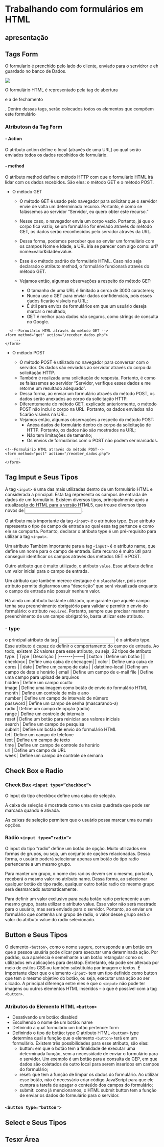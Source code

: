 # Trabalhando com formulários em HTML
## apresentação

## Tags Form
O formulario é prenchido pelo lado do cliente, enviado para o servidror e eh guardado no banco de Dados.

[![](https://mermaid.ink/img/pako:eNp9kc9Kw0AQxl9lmJOB9gVyKKj1HyiIPXhwe5hmpzaQ7IbNRCylN4-C4sVjj948Cz6UfQSnSSyxiHtYlm9-833DzgITbxljhNtAxQzOr4wDPfs369XLJ2RUiC_G0O8P4GhvvXp9-Pp4gsvg7-dRA-6qoKzCbf9hlrKThjz2Ia8yCqkvx41S38b9GKnT4zOcOeHgWKJIfU627tc8gRGHOw5t8J-lOrx1arCO3z992nW61YckNKGSoezmbepv73BALvFgWSnry98zduczDnuYc8gptfq9i41oUGacs8FYn5anVGVi0LilolSJH81dgrGEintYFZaEhynpXnKMp5SVqrJNxYeLZmX15pbf_T6jOA?type=png)](https://mermaid.live/edit#pako:eNp9kc9Kw0AQxl9lmJOB9gVyKKj1HyiIPXhwe5hmpzaQ7IbNRCylN4-C4sVjj948Cz6UfQSnSSyxiHtYlm9-833DzgITbxljhNtAxQzOr4wDPfs369XLJ2RUiC_G0O8P4GhvvXp9-Pp4gsvg7-dRA-6qoKzCbf9hlrKThjz2Ia8yCqkvx41S38b9GKnT4zOcOeHgWKJIfU627tc8gRGHOw5t8J-lOrx1arCO3z992nW61YckNKGSoezmbepv73BALvFgWSnry98zduczDnuYc8gptfq9i41oUGacs8FYn5anVGVi0LilolSJH81dgrGEintYFZaEhynpXnKMp5SVqrJNxYeLZmX15pbf_T6jOA)

O formulário HTML é representado pela tag de abertura <form> e a de fechamento </form>. Dentro dessas tags, serão colocados todos os elementos que compõem este formulário

### Atributosn da Tag Form
#### - Action
O atributo action define o local (através de uma URL) ao qual serão enviados todos os dados recolhidos do formulário.

#### - method
O atributo method define o método HTTP com que o formulário HTML irá lidar com os dados recebidos. São eles: o método GET e o método POST.

- O método GET 
    - O método GET é usado pelo navegador para solicitar que o servidor envie de volta um determinado recurso. Portanto, é como se falássemos ao servidor “Servidor, eu quero obter este recurso.”
    - Nesse caso, o navegador envia um corpo vazio. Portanto, já que o corpo fica vazio, se um formulário for enviado através do método GET, os dados serão reconhecidos pelo servidor através da URL.
    - Dessa forma, podemos perceber que ao enviar um formulário com os campos Nome e Idade, a URL iria se parecer com algo como: url?nome=valor&idade=value.
    - Esse é o método padrão do formulário HTML. Caso não seja declarado o atributo method, o formulário funcionará através do método GET.

    - Vejamos então, algumas observações a respeito do método GET:
        - O tamanho de uma URL é limitado a cerca de 3000 caracteres;
        - Nunca use o GET para enviar dados confidenciais, pois esses dados ficarão visíveis na URL;
        - É útil para envios de formulários em que um usuário deseja marcar o resultado;
        - GET é melhor para dados não seguros, como strings de consulta no Google.
     
```
  <!--Formulário HTML através do método GET -->
<form method="get" action="/receber_dados.php"> 
    ... 
</form>
```


- O método POST

    - O método POST é utilizado no navegador para conversar com o servidor. Os dados são enviados ao servidor através do corpo da solicitação HTTP.
    - Também é realizada uma solicitação de resposta. Portanto, é como se falássemos ao servidor “Servidor, verifique esses dados e me retorne um resultado adequado”.
    - Dessa forma, ao enviar um formulário através do método POST, os dados serão anexados ao corpo da solicitação HTTP.
    - Diferentemente do método GET, explicado anteriormente, o método POST não inclui o corpo na URL. Portanto, os dados enviados não ficarão visíveis na URL.
    - Vejamos então, algumas observações a respeito do método POST:
        - Anexa dados de formulário dentro do corpo da solicitação de HTTP. Portanto, os dados não são mostrados na URL;
        - Não tem limitações de tamanho;
        - Os envios de formulários com o POST não podem ser marcados.
     
```
<!--Formulário HTML através do método POST-->
<form method="post" action="/receber_dados.php">
    ...
</form>
```

## Tag Imput e Seus Tipos
A tag ```<input>``` é uma das mais utilizadas dentro de um formulário HTML e considerada a principal. Esta tag representa os campos de entrada de dados de um formulário. Existem diversos tipos, principalmente após a atualização do HTML para a versão HTML5, que trouxe diversos tipos novos de <input>.

O atributo mais importante da tag ```<input>``` é o atributos type. Esse atributo representa o tipo de campo de entrada ao qual essa tag pertence e como ele se comporta. Portanto, declarar o atributo type é um pré-requisito para utilizar a tag ```<input>```.

Um atributo Também importante para a tag ```<input>``` é o atributo name, que define um nome para o campo de entrada. Este recurso é muito útil para conseguir identificar os campos através dos métodos GET e POST.

Outro atributo que é muito utilizado, o atributo ```value```. Esse atributo define um valor inicial para o campo de entrada.

Um atributo que também merece destaque é o ```placeholder```, pois esse atributo permite digitarmos uma “descrição” que será visualizada enquanto o campo de entrada não possuir nenhum valor.

Há ainda um atributo bastante utilizado, que garante que aquele campo tenha seu preenchimento obrigatório para validar e permitir o envio do formulário: o atributo ```required```. Portanto, sempre que precisar manter o preenchimento de um campo obrigatório, basta utilizar este atributo.

### - type
o principal atributo da tag <input> é o atributo type. Esse atributo é capaz de definir o comportamento do campo de entrada. Ao todo, existem 22 valores para esse atributo, ou seja, 22 tipos de atributo type.
 | Type | Descrição |
 |-------|-----|
| button	| Define um botão	|
| checkbox |	Define uma caixa de checagem|
| color	| Define uma caixa de cores	|
| date	| Define um campo de data |
| datetime-local	| Define um campo de data e horário |
email	| Define um campo de e-mail	
file	| Define uma campo para upload de arquivos	
hidden	| Define um campo oculto	
image	| Define uma imagem como botão de envio do formulário HTML	
month	| Define um controle de mês e ano	
number	| Define um campo de intervalo de número	
password	| Define um campo de senha (mascarando-a)	
radio	| Define um campo de opção (radio)	
range	| Define um controle de intervalo	
reset	| Define um botão para reiniciar aos valores iniciais	
search	| Define um campo de pesquisa	
submit	| Define um botão de envio do formulário HTML	
tel	| Define um campo de telefone	
text	| Define um campo de texto	
time	| Define um campo de controle de horário	
url	| Define um campo de URL	
week	| Define um campo de controle de semana

## Check Box e Radio
### Check Box ```<input type=”checkbox”>```
O input  do tipo checkbox define uma caixa de seleção. 

A caixa de seleção é mostrada como uma caixa quadrada que pode ser marcada quando é ativada. 

As caixas de seleção permitem que o usuário possa marcar uma ou mais opções. 

###  Radio ```<input type=”radio”>```
O input do tipo “radio” define um botão de opção. Muito utilizados em formas de grupos, ou seja, um conjunto de opções relacionadas. Dessa forma, o usuário poderá selecionar apenas um botão do tipo radio pertencente a um mesmo grupo.

Para manter um grupo, o nome dos radios devem ser o mesmo, portanto, receberá o mesmo valor no atributo name. Dessa forma, ao selecionar qualquer botão do tipo radio, qualquer outro botão radio do mesmo grupo será desmarcado automaticamente.

Para definir um valor exclusivo para cada botão radio pertencente a um mesmo grupo, basta utilizar o atributo value. Esse valor não será mostrado para o usuário, mas será enviado para o servidor. Portanto, ao enviar um formulário que contenha um grupo de radio, o valor desse grupo será o valor do atributo value do radio selecionado.


## Button e Seus Tipos
O elemento ```<button>```, como o nome sugere, corresponde a um botão em que a pessoa usuária pode clicar para executar uma determinada ação. 
Por padrão, sua aparência é semelhante a um botão retangular como os utilizados em aplicações para desktop. Entretanto, ela pode ser alterada por meio de estilos CSS ou também substituída por imagem e textos.
É importante dizer que o elemento ```<input>``` tem um tipo definido como button que tem o mesmo objetivo do botão, ou seja, executar uma ação ao ser clicado. 
A principal diferença entre eles é que o ```<input>``` não pode ter imagens ou outros elementos HTML inseridos – o que é possível com a tag ```<button>```.

### Atributos do Elemento HTML ```<button>```
- Desativando um botão: disabled
- Escolhendo o nome de um botão: name
- Definindo a qual formulário um botão pertence: form
- Definindo o tipo de botão: type
  O atributo HTML ```<button>``` type determina qual a função que o elemento ```<button>``` terá em um formulário.
  Existem três possibilidades para esse atributo, são elas:
    - button: em que o botão tem a finalidade de executar uma determinada função, sem a necessidade de enviar o formulário para o servidor. Um exemplo é um botão para a consulta de CEP, em que dados são coletados de outro local para serem inseridos em campos do formulário;
    - reset: que tem a função de limpar os dados do formulário. Ao utilizar esse botão, não é necessário criar código JavaScript para que ele cumpra a tarefa de apagar o conteúdo dos campos do formulário;
    - submit: como já mencionamos, o HTML submit button tem a função de enviar os dados do formulário para o servidor.


### ```<button type="button">```





## Select e Seus Tipos

## Tesxr Área
